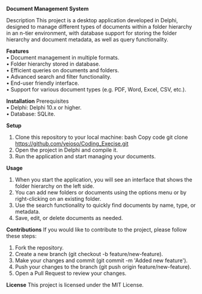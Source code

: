 **Document Management System**

Description
This project is a desktop application developed in Delphi, designed to manage different types of documents within a folder hierarchy in an n-tier environment, with database support for storing the folder hierarchy and document metadata, as well as query functionality.

**Features**  
• Document management in multiple formats.  
• Folder hierarchy stored in database.  
• Efficient queries on documents and folders.  
• Advanced search and filter functionality.  
• End-user friendly interface.  
• Support for various document types (e.g. PDF, Word, Excel, CSV, etc.).

**Installation**
Prerequisites  
• Delphi: Delphi 10.x or higher.  
• Database: SQLite.  

**Setup**
1. Clone this repository to your local machine:
    bash
    Copy code
    git clone https://github.com/yeioso/Coding_Execise.git
2. Open the project in Delphi and compile it.
3. Run the application and start managing your documents.

**Usage**
1. When you start the application, you will see an interface that shows the folder hierarchy on the left side.
2. You can add new folders or documents using the options menu or by right-clicking on an existing folder.
3. Use the search functionality to quickly find documents by name, type, or metadata.
4. Save, edit, or delete documents as needed.

**Contributions**
If you would like to contribute to the project, please follow these steps:
1. Fork the repository.
2. Create a new branch (git checkout -b feature/new-feature).
3. Make your changes and commit (git commit -m 'Added new feature').
4. Push your changes to the branch (git push origin feature/new-feature).
5. Open a Pull Request to review your changes.
   
**License**
This project is licensed under the MIT License.
